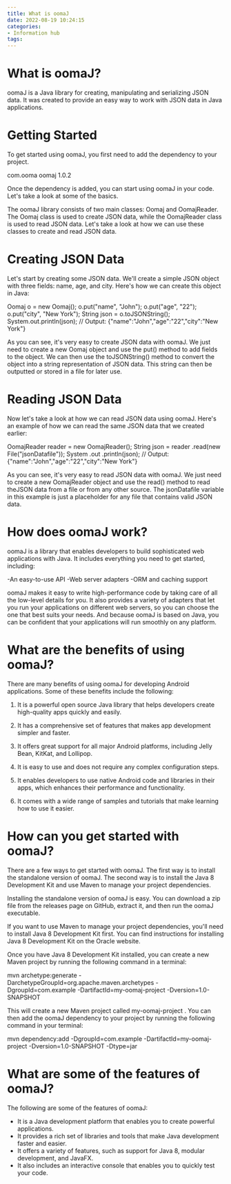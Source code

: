 ```yaml
---
title: What is oomaJ
date: 2022-08-19 10:24:15
categories:
- Information hub
tags:
---
```



#  What is oomaJ?

oomaJ is a Java library for creating, manipulating and serializing JSON data. It was created to provide an easy way to work with JSON data in Java applications.

# Getting Started

To get started using oomaJ, you first need to add the dependency to your project.

<dependency> <groupId>com.ooma</groupId> <artifactId>oomaj</artifactId> <version>1.0.2</version> </dependency>

Once the dependency is added, you can start using oomaJ in your code. Let's take a look at some of the basics.

The oomaJ library consists of two main classes: Oomaj and OomajReader. The Oomaj class is used to create JSON data, while the OomajReader class is used to read JSON data. Let's take a look at how we can use these classes to create and read JSON data.

# Creating JSON Data

Let's start by creating some JSON data. We'll create a simple JSON object with three fields: name, age, and city. Here's how we can create this object in Java:

Oomaj o = new Oomaj(); o.put("name", "John"); o.put("age", "22"); o.put("city", "New York"); String json = o.toJSONString(); System.out.println(json); // Output: {"name":"John","age":"22","city":"New York"}

As you can see, it's very easy to create JSON data with oomaJ. We just need to create a new Oomaj object and use the put() method to add fields to the object. We can then use the toJSONString() method to convert the object into a string representation of JSON data. This string can then be outputted or stored in a file for later use.

# Reading JSON Data

Now let's take a look at how we can read JSON data using oomaJ. Here's an example of how we can read the same JSON data that we created earlier:

OomajReader reader = new OomajReader(); String json = reader .read(new File("jsonDatafile")); System .out .println(json); // Output: {"name":"John","age":"22","city":"New York"}

 As you can see, it's very easy to read JSON data with oomaJ. We just need to create a new OomajReader object and use the read() method to read theJSON data from a file or from any other source. The jsonDatafile variable in this example is just a placeholder for any file that contains valid JSON data.

#  How does oomaJ work?

oomaJ is a library that enables developers to build sophisticated web applications with Java. It includes everything you need to get started, including:

-An easy-to-use API
-Web server adapters
-ORM and caching support

oomaJ makes it easy to write high-performance code by taking care of all the low-level details for you. It also provides a variety of adapters that let you run your applications on different web servers, so you can choose the one that best suits your needs. And because oomaJ is based on Java, you can be confident that your applications will run smoothly on any platform.

#  What are the benefits of using oomaJ?

There are many benefits of using oomaJ for developing Android applications. Some of these benefits include the following:

1. It is a powerful open source Java library that helps developers create high-quality apps quickly and easily.

2. It has a comprehensive set of features that makes app development simpler and faster.

3. It offers great support for all major Android platforms, including Jelly Bean, KitKat, and Lollipop.

4. It is easy to use and does not require any complex configuration steps.

5. It enables developers to use native Android code and libraries in their apps, which enhances their performance and functionality.

6. It comes with a wide range of samples and tutorials that make learning how to use it easier.

#  How can you get started with oomaJ?

There are a few ways to get started with oomaJ. The first way is to install the standalone version of oomaJ. The second way is to install the Java 8 Development Kit and use Maven to manage your project dependencies.

Installing the standalone version of oomaJ is easy. You can download a zip file from the releases page on GitHub, extract it, and then run the oomaJ executable.

If you want to use Maven to manage your project dependencies, you'll need to install Java 8 Development Kit first. You can find instructions for installing Java 8 Development Kit on the Oracle website.

Once you have Java 8 Development Kit installed, you can create a new Maven project by running the following command in a terminal:

mvn archetype:generate -DarchetypeGroupId=org.apache.maven.archetypes -DgroupId=com.example -DartifactId=my-oomaj-project -Dversion=1.0-SNAPSHOT

This will create a new Maven project called my-oomaj-project . You can then add the oomaJ dependency to your project by running the following command in your terminal:

mvn dependency:add -DgroupId=com.example -DartifactId=my-oomaj-project -Dversion=1.0-SNAPSHOT -Dtype=jar


#  What are some of the features of oomaJ?

The following are some of the features of oomaJ:

- It is a Java development platform that enables you to create powerful applications.
- It provides a rich set of libraries and tools that make Java development faster and easier.
- It offers a variety of features, such as support for Java 8, modular development, and JavaFX.
- It also includes an interactive console that enables you to quickly test your code.